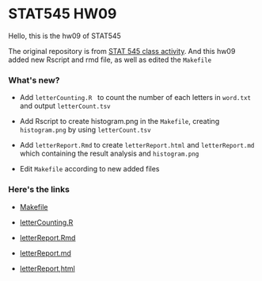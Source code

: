STAT545 HW09
=============
Hello, this is the hw09 of STAT545

The original repository is from [STAT 545 class activity](https://github.com/STAT545-UBC/make-activity). And this hw09 added new Rscript and rmd file, as well as edited the `Makefile`

### What's new?

- Add `letterCounting.R ` to count the number of each letters in `word.txt` and output `letterCount.tsv`

- Add Rscript to create histogram.png in the `Makefile`, creating `histogram.png` by using `letterCount.tsv`

- Add `letterReport.Rmd` to create `letterReport.html` and `letterReport.md` which containing the result analysis and  `histogram.png`

- Edit `Makefile` according to new added files

### Here's the links

- [Makefile](https://github.com/STAT545-UBC-students/hw09-liming17/blob/master/Makefile)

- [letterCounting.R](https://github.com/STAT545-UBC-students/hw09-liming17/blob/master/letterCounting.R)

- [letterReport.Rmd](https://github.com/STAT545-UBC-students/hw09-liming17/blob/master/letterReport.Rmd)

- [letterReport.md](https://github.com/STAT545-UBC-students/hw09-liming17/blob/master/letterReport.md)

- [letterReport,html](https://htmlpreview.github.io/?https://github.com/STAT545-UBC-students/hw09-liming17/blob/master/letterReport.html)
